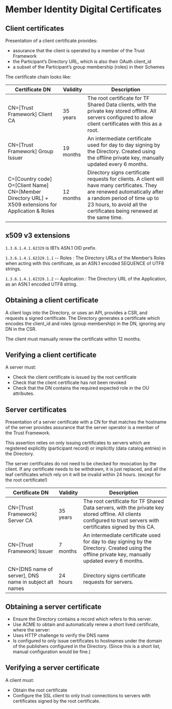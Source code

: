 # Member Identity Digital Certificates

## Client certificates

Presentation of a client certificate provides:

 * assurance that the client is operated by a member of the Trust Framework
 * the Participant’s Directory URL, which is also their OAuth client_id
 * a subset of the Participant’s group membership (roles) in their Schemes

The certificate chain looks like:

| Certificate DN | Validity | Description |
| -------------- | -------- | ----------- |
| CN=[Trust Framework] Client CA | 35 years | The root certificate for TF Shared Data clients, with the private key stored offline. All servers configured to allow client certificates with this as a root. |
| CN=[Trust Framework] Group Issuer | 19 months | An intermediate certificate used for day to day signing by the Directory. Created using the offline private key, manually updated every 6 months. |
| C=[Country code] O=[Client Name] CN=[Member Directory URL] + X509 extensions for Application & Roles | 12 months | Directory signs certificate requests for clients. A client will have many certificates. They are renewed automatically after a random period of time up to 23 hours, to avoid all the certificates being renewed at the same time. |


## x509 v3 extensions

`1.3.6.1.4.1.62329` is IB1’s ASN.1 OID prefix.

`1.3.6.1.4.1.62329.1.1` -- Roles
: The Directory URLs of the Member’s Roles when acting with this certificate, as an ASN.1 encoded SEQUENCE of UTF8 strings.

`1.3.6.1.4.1.62329.1.2` -- Application
: The Directory URL of the Application, as an ASN.1 encoded UTF8 string.


## Obtaining a client certificate

A client logs into the Directory, or uses an API, provides a CSR, and requests a signed certificate. The Directory generates a certificate which encodes the client_id and roles (group membership) in the DN, ignoring any DN in the CSR.

The client must manually renew the certificate within 12 months.

## Verifying a client certificate

A server must:

 * Check the client certificate is issued by the root certificate
 * Check that the client certificate has not been revoked
 * Check that the DN contains the required expected role in the OU attributes.

## Server certificates

Presentation of a server certificate with a CN for that matches the hostname of the server provides assurance that the server operator is a member of the Trust Framework.

This assertion relies on only issuing certificates to servers which are registered explicitly (participant record) or implicitly (data catalog entries) in the Directory.

The server certificates do not need to be checked for revocation by the client. If any certificate needs to be withdrawn, it is just replaced, and all the leaf certificates which rely on it will be invalid within 24 hours. (except for the root certificate!)

| Certificate DN | Validity | Description |
| -------------- | -------- | ----------- |
| CN=[Trust Framework] Server CA | 35 years | The root certificate for TF Shared Data servers, with the private key stored offline. All clients configured to trust servers with certificates signed by this CA. |
| CN=[Trust Framework] Issuer | 7 months | An intermediate certificate used for day to day signing by the Directory. Created using the offline private key, manually updated every 6 months. |
| CN=[DNS name of server], DNS name in subject alt names | 24 hours | Directory signs certificate requests for servers. |

## Obtaining a server certificate

 * Ensure the Directory contains a record which refers to this server.
 * Use ACME to obtain and automatically renew a short lived certificate, where the server:
 * Uses HTTP challenge to verify the DNS name
 * Is configured to only issue certificates to hostnames under the domain of the publishers configured in the Directory. (Since this is a short list, manual configuration would be fine.)

## Verifying a server certificate

A client must:

 * Obtain the root certificate
 * Configure the SSL client to only trust connections to servers with certificates signed by the root certificate.

